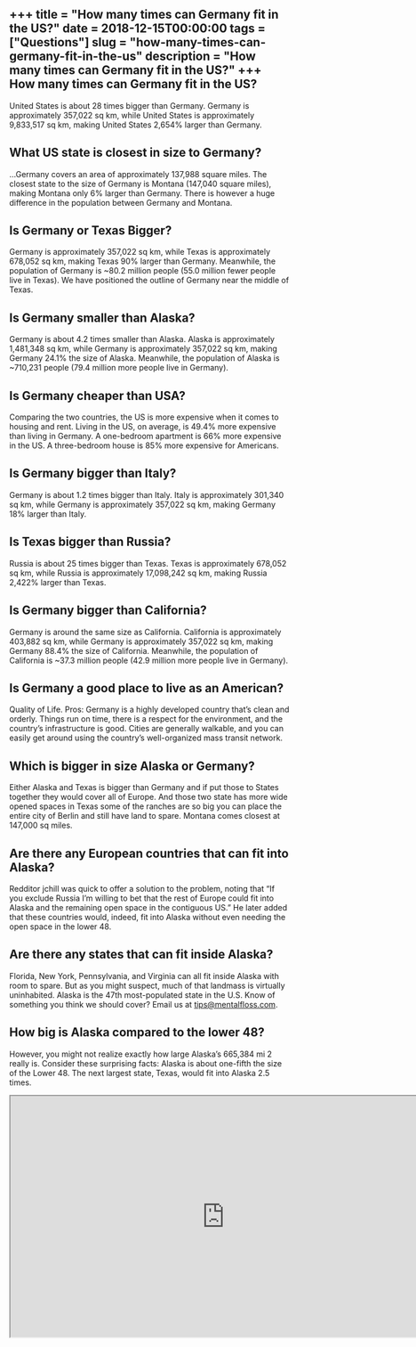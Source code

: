 +++
title = "How many times can Germany fit in the US?"
date = 2018-12-15T00:00:00
tags = ["Questions"]
slug = "how-many-times-can-germany-fit-in-the-us"
description = "How many times can Germany fit in the US?"
+++
How many times can Germany fit in the US?
-----------------------------------------

United States is about 28 times bigger than Germany. Germany is approximately 357,022 sq km, while United States is approximately 9,833,517 sq km, making United States 2,654% larger than Germany.

What US state is closest in size to Germany?
--------------------------------------------

…Germany covers an area of approximately 137,988 square miles. The closest state to the size of Germany is Montana (147,040 square miles), making Montana only 6% larger than Germany. There is however a huge difference in the population between Germany and Montana.

Is Germany or Texas Bigger?
---------------------------

Germany is approximately 357,022 sq km, while Texas is approximately 678,052 sq km, making Texas 90% larger than Germany. Meanwhile, the population of Germany is ~80.2 million people (55.0 million fewer people live in Texas). We have positioned the outline of Germany near the middle of Texas.

Is Germany smaller than Alaska?
-------------------------------

Germany is about 4.2 times smaller than Alaska. Alaska is approximately 1,481,348 sq km, while Germany is approximately 357,022 sq km, making Germany 24.1% the size of Alaska. Meanwhile, the population of Alaska is ~710,231 people (79.4 million more people live in Germany).

Is Germany cheaper than USA?
----------------------------

Comparing the two countries, the US is more expensive when it comes to housing and rent. Living in the US, on average, is 49.4% more expensive than living in Germany. A one-bedroom apartment is 66% more expensive in the US. A three-bedroom house is 85% more expensive for Americans.

Is Germany bigger than Italy?
-----------------------------

Germany is about 1.2 times bigger than Italy. Italy is approximately 301,340 sq km, while Germany is approximately 357,022 sq km, making Germany 18% larger than Italy.

Is Texas bigger than Russia?
----------------------------

Russia is about 25 times bigger than Texas. Texas is approximately 678,052 sq km, while Russia is approximately 17,098,242 sq km, making Russia 2,422% larger than Texas.

Is Germany bigger than California?
----------------------------------

Germany is around the same size as California. California is approximately 403,882 sq km, while Germany is approximately 357,022 sq km, making Germany 88.4% the size of California. Meanwhile, the population of California is ~37.3 million people (42.9 million more people live in Germany).

Is Germany a good place to live as an American?
-----------------------------------------------

Quality of Life. Pros: Germany is a highly developed country that’s clean and orderly. Things run on time, there is a respect for the environment, and the country’s infrastructure is good. Cities are generally walkable, and you can easily get around using the country’s well-organized mass transit network.

Which is bigger in size Alaska or Germany?
------------------------------------------

Either Alaska and Texas is bigger than Germany and if put those to States together they would cover all of Europe. And those two state has more wide opened spaces in Texas some of the ranches are so big you can place the entire city of Berlin and still have land to spare. Montana comes closest at 147,000 sq miles.

Are there any European countries that can fit into Alaska?
----------------------------------------------------------

Redditor jchill was quick to offer a solution to the problem, noting that “If you exclude Russia I’m willing to bet that the rest of Europe could fit into Alaska and the remaining open space in the contiguous US.” He later added that these countries would, indeed, fit into Alaska without even needing the open space in the lower 48.

Are there any states that can fit inside Alaska?
------------------------------------------------

Florida, New York, Pennsylvania, and Virginia can all fit inside Alaska with room to spare. But as you might suspect, much of that landmass is virtually uninhabited. Alaska is the 47th most-populated state in the U.S. Know of something you think we should cover? Email us at tips@mentalfloss.com.

How big is Alaska compared to the lower 48?
-------------------------------------------

However, you might not realize exactly how large Alaska’s 665,384 mi 2 really is. Consider these surprising facts: Alaska is about one-fifth the size of the Lower 48. The next largest state, Texas, would fit into Alaska 2.5 times.

<iframe allow="accelerometer; autoplay; clipboard-write; encrypted-media; gyroscope; picture-in-picture" allowfullscreen="" class="__youtube_prefs__  epyt-is-override  no-lazyload" data-no-lazy="1" data-origheight="433" data-origwidth="770" data-skipgform_ajax_framebjll="" height="433" id="_ytid_42722" loading="lazy" src="https://www.youtube.com/embed/Sv2HGBNgC7U?enablejsapi=1&autoplay=0&cc_load_policy=0&cc_lang_pref=&iv_load_policy=1&loop=0&modestbranding=0&rel=1&fs=1&playsinline=0&autohide=2&theme=dark&color=red&controls=1&" title="YouTube player" width="770"></iframe>